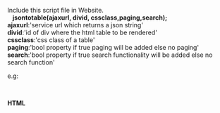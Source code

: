 Include this script file in Website.<br/>
&nbsp;&nbsp;&nbsp;<b>jsontotable(ajaxurl, divid, cssclass,paging,search);</b><br/>
<b>ajaxurl</b>:'service url which returns a json string'<br/>
<b>divid</b>:'id of div where the html table to be rendered'<br/>
<b>cssclass</b>:'css class of a table'<br/>
<b>paging</b>:'bool property if true paging will be added else no paging'<br/>
<b>search</b>:'bool property if true search functionality will be added else no search function'<br/>

e.g:<br/>
<script type="text/javascript"><br/>
        jsontotable('http://....../Webstats.json', 'div_table_stats', 'gridmain1', true, false);<br/>
</script><br/>
<b>HTML</b><br/>
<div id="div_table_stats"><br/><br/>
</div><br/>

